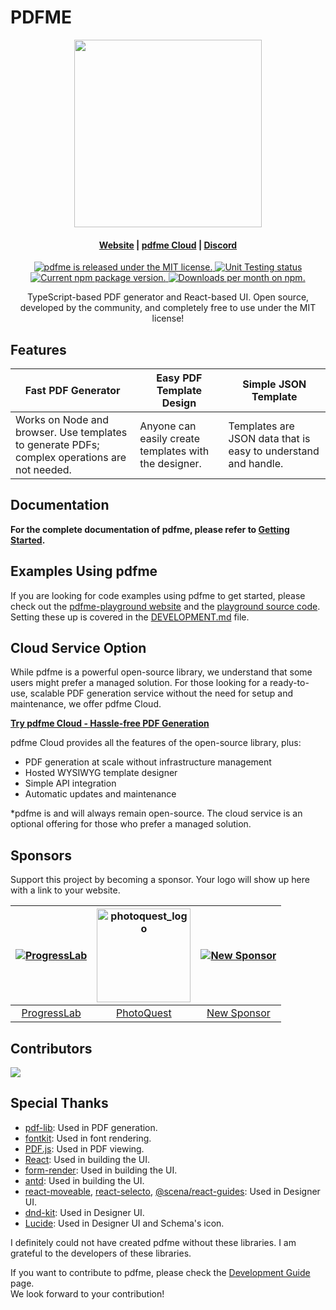 # PDFME

<p align="center">
  <img src="https://raw.githubusercontent.com/pdfme/pdfme/main/website/static/img/logo.svg" width="300"/>
</p>

<h4 align="center">
  <a href="https://pdfme.com/">Website</a> |
  <a href="https://app.pdfme.com?utm_source=github&utm_content=readme-top">pdfme Cloud</a> |
  <a href="https://discord.gg/xWPTJbmgNV">Discord</a>
</h4>

<p align="center">
  <a href="https://github.com/pdfme/pdfme/blob/master/LICENSE.md">
    <img src="https://img.shields.io/badge/license-MIT-blue.svg" alt="pdfme is released under the MIT license." />
  </a>
  <a href="https://github.com/pdfme/pdfme/actions/workflows/nodejs.yml">
    <img src="https://github.com/pdfme/pdfme/workflows/Unit%20Testing/badge.svg" alt="Unit Testing status" />
  </a>
  <a href="https://www.npmjs.com/package/@pdfme/generator">
    <img src="https://img.shields.io/npm/v/@pdfme/generator.svg" alt="Current npm package version." />
  </a>
  <a href="https://npmcharts.com/compare/@pdfme/common?minimal=true">
    <img src="https://img.shields.io/npm/dm/@pdfme/common.svg" alt="Downloads per month on npm." />
  </a>
</p>

<p align="center">TypeScript-based PDF generator and React-based UI. Open source, developed by the community, and completely free to use under the MIT license!</p>

## Features

| Fast PDF Generator | Easy PDF Template Design | Simple JSON Template |
| --- |  --- | --- |
| Works on Node and browser. Use templates to generate PDFs; complex operations are not needed. | Anyone can easily create templates with the designer. | Templates are JSON data that is easy to understand and handle. |


## Documentation

**For the complete documentation of pdfme, please refer to [Getting Started](https://pdfme.com/docs/getting-started).**

## Examples Using pdfme

If you are looking for code examples using pdfme to get started, please check out the [pdfme-playground website](https://playground.pdfme.com/) and the [playground source code](https://github.com/pdfme/pdfme/tree/main/playground). Setting these up is covered in the [DEVELOPMENT.md](DEVELOPMENT.md) file.

## Cloud Service Option

While pdfme is a powerful open-source library, we understand that some users might prefer a managed solution. For those looking for a ready-to-use, scalable PDF generation service without the need for setup and maintenance, we offer pdfme Cloud.

**[Try pdfme Cloud - Hassle-free PDF Generation](https://app.pdfme.com?utm_source=github&utm_content=readme-cloud)**

pdfme Cloud provides all the features of the open-source library, plus:

- PDF generation at scale without infrastructure management
- Hosted WYSIWYG template designer
- Simple API integration
- Automatic updates and maintenance

\*pdfme is and will always remain open-source. The cloud service is an optional offering for those who prefer a managed solution.

## Sponsors

Support this project by becoming a sponsor. Your logo will show up here with a link to your website.

| [![ProgressLab](https://avatars.githubusercontent.com/u/103434180?s=120&v=4)](https://github.com/ProgressLabIT) | [<img src="https://github.com/user-attachments/assets/e5b1bbbe-bcc2-41bd-9d04-fcd886e62105" alt="photoquest_logo" width="150">](https://photoquest.wedding/) | [![New Sponsor](https://user-images.githubusercontent.com/10214025/90518111-e74bbb00-e198-11ea-8f88-c9e3c1aa4b5b.png)](https://github.com/sponsors/pdfme) |
| :---: | :---: | :---: |
| [ProgressLab](https://github.com/ProgressLabIT) | [PhotoQuest](https://photoquest.wedding/) | [New Sponsor](https://github.com/sponsors/pdfme) |



## Contributors

<a href="https://github.com/pdfme/pdfme/graphs/contributors">
  <img src="https://contrib.rocks/image?repo=pdfme/pdfme" />
</a>

## Special Thanks

- [pdf-lib](https://pdf-lib.js.org/): Used in PDF generation.
- [fontkit](https://github.com/foliojs/fontkit): Used in font rendering.
- [PDF.js](https://mozilla.github.io/pdf.js/): Used in PDF viewing.
- [React](https://reactjs.org/): Used in building the UI.
- [form-render](https://xrender.fun/form-render): Used in building the UI.
- [antd](https://ant.design/): Used in building the UI.
- [react-moveable](https://daybrush.com/moveable/), [react-selecto](https://github.com/daybrush/selecto), [@scena/react-guides](https://daybrush.com/guides/): Used in Designer UI.
- [dnd-kit](https://github.com/clauderic/dnd-kit): Used in Designer UI.
- [Lucide](https://lucide.dev/): Used in Designer UI and Schema's icon.

I definitely could not have created pdfme without these libraries. I am grateful to the developers of these libraries.

If you want to contribute to pdfme, please check the [Development Guide](https://pdfme.com/docs/development-guide) page.  
We look forward to your contribution!
